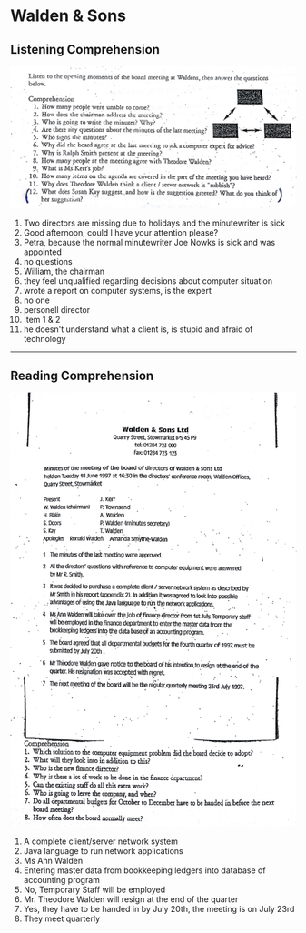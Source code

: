 # Walden & Sons
## Listening Comprehension
![](Material/2017_03_10_worksheet.jpg)
1. Two directors are missing due to holidays and the minutewriter is sick
2. Good afternoon, could I have your attention please?
3. Petra, because the normal minutewriter Joe Nowks is sick and was appointed
4. no questions
5. William, the chairman
6. they feel unqualified regarding decisions about computer situation
7. wrote a report on computer systems, is the expert
8. no one
9. personell director
10. Item 1 & 2
11. he doesn't understand what a client is, is stupid and afraid of technology

---

## Reading Comprehension
![](Material/2017_03_10_worksheet_2.jpg)
1. A complete client/server network system
2. Java language to run network applications
3. Ms Ann Walden
4. Entering master data from bookkeeping ledgers into database of accounting program
5. No, Temporary Staff will be employed
6. Mr. Theodore Walden will resign at the end of the quarter
7. Yes, they have to be handed in by July 20th, the meeting is on July 23rd
8. They meet quarterly
